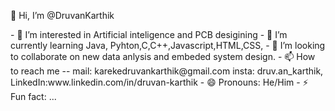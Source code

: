 <tiltle> 👋 Hi, I’m @DruvanKarthik</title>
<body>
- 👀 I’m interested in Artificial inteligence and PCB desigining
- 🌱 I’m currently learning Java, Pyhton,C,C++,Javascript,HTML,CSS,
- 💞️ I’m looking to collaborate on new data anlysis and embeded system design.
- 📫 How to reach me -- mail: karekedruvankarthik@gmail.com  insta: druv.an_karthik, LinkedIn:www.linkedin.com/in/druvan-karthik
- 😄 Pronouns: He/Him
- ⚡ Fun fact: ...
</body>
